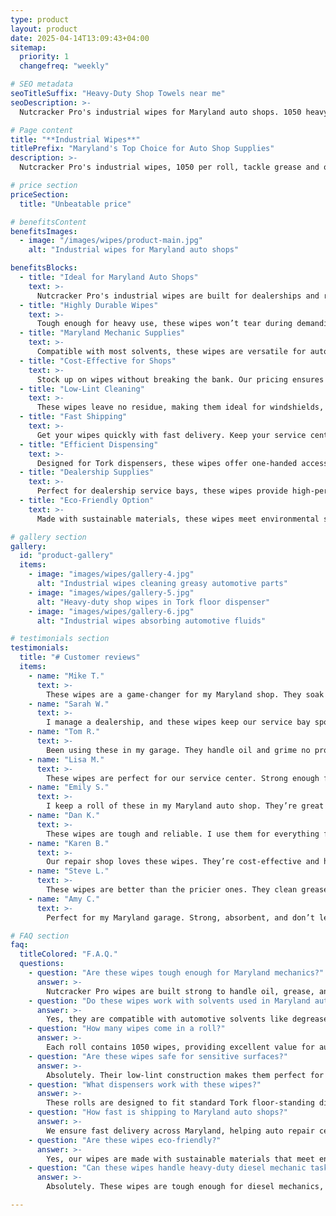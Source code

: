 ```yaml
---
type: product
layout: product
date: 2025-04-14T13:09:43+04:00
sitemap:
  priority: 1
  changefreq: "weekly"

# SEO metadata
seoTitleSuffix: "Heavy-Duty Shop Towels near me"
seoDescription: >-
  Nutcracker Pro's industrial wipes for Maryland auto shops. 1050 heavy-duty wipes per roll, lint-free, solvent-resistant. Ideal for mechanics and dealerships. Save 40% vs. rental towels with fast shipping.

# Page content
title: "**Industrial Wipes**"
titlePrefix: "Maryland's Top Choice for Auto Shop Supplies"
description: >-
  Nutcracker Pro's industrial wipes, 1050 per roll, tackle grease and oil for Maryland mechanics. Lint-free, durable, and solvent-resistant, these wipes save up to 40% vs. rental towels. Perfect for dealerships and service centers with fast shipping.

# price section
priceSection:
  title: "Unbeatable price"

# benefitsContent
benefitsImages:
  - image: "/images/wipes/product-main.jpg"
    alt: "Industrial wipes for Maryland auto shops"

benefitsBlocks:
  - title: "Ideal for Maryland Auto Shops"
    text: >-
      Nutcracker Pro's industrial wipes are built for dealerships and repair shops. They handle oil, grease, and fluids effortlessly, ensuring a clean workspace for mechanics.
  - title: "Highly Durable Wipes"
    text: >-
      Tough enough for heavy use, these wipes won’t tear during demanding cleaning tasks. Perfect for automotive professionals needing reliable shop-grade wipes.
  - title: "Maryland Mechanic Supplies"
    text: >-
      Compatible with most solvents, these wipes are versatile for auto repair shops. Clean tools, surfaces, and equipment with ease.
  - title: "Cost-Effective for Shops"
    text: >-
      Stock up on wipes without breaking the bank. Our pricing ensures Maryland service centers maintain a steady supply of professional wipes.
  - title: "Low-Lint Cleaning"
    text: >-
      These wipes leave no residue, making them ideal for windshields, interiors, and precision parts.
  - title: "Fast Shipping"
    text: >-
      Get your wipes quickly with fast delivery. Keep your service center stocked with minimal downtime.
  - title: "Efficient Dispensing"
    text: >-
      Designed for Tork dispensers, these wipes offer one-handed access and clean tear-off, reducing waste in busy shop environments.
  - title: "Dealership Supplies"
    text: >-
      Perfect for dealership service bays, these wipes provide high-performance cleaning at a budget-friendly price.
  - title: "Eco-Friendly Option"
    text: >-
      Made with sustainable materials, these wipes meet environmental standards while delivering industrial-strength cleaning.

# gallery section
gallery:
  id: "product-gallery"
  items:
    - image: "images/wipes/gallery-4.jpg"
      alt: "Industrial wipes cleaning greasy automotive parts"
    - image: "images/wipes/gallery-5.jpg"
      alt: "Heavy-duty shop wipes in Tork floor dispenser"
    - image: "images/wipes/gallery-6.jpg"
      alt: "Industrial wipes absorbing automotive fluids"

# testimonials section
testimonials:
  title: "# Customer reviews"
  items:
    - name: "Mike T."
      text: >-
        These wipes are a game-changer for my Maryland shop. They soak up grease fast and don’t tear. A roll lasts us a good while.
    - name: "Sarah W."
      text: >-
        I manage a dealership, and these wipes keep our service bay spotless. They’re tough, lint-free, and save us money compared to other brands.
    - name: "Tom R."
      text: >-
        Been using these in my garage. They handle oil and grime no problem and don’t leave lint. Great for cleaning tools and benches.
    - name: "Lisa M."
      text: >-
        These wipes are perfect for our service center. Strong enough for heavy jobs but soft for delicate surfaces. Fast shipping too!
    - name: "Emily S."
      text: >-
        I keep a roll of these in my Maryland auto shop. They’re great for quick cleanups and don’t fall apart when wet. Best wipes we’ve used.
    - name: "Dan K."
      text: >-
        These wipes are tough and reliable. I use them for everything from tools to spills. A must-have for any serious mechanic.
    - name: "Karen B."
      text: >-
        Our repair shop loves these wipes. They’re cost-effective and handle all our cleaning needs. Plus, they’re eco-friendly.
    - name: "Steve L."
      text: >-
        These wipes are better than the pricier ones. They clean grease and oil fast, and I use fewer per job.
    - name: "Amy C."
      text: >-
        Perfect for my Maryland garage. Strong, absorbent, and don’t leave residue. They make cleanup quick and easy.

# FAQ section
faq:
  titleColored: "F.A.Q."
  questions:
    - question: "Are these wipes tough enough for Maryland mechanics?"
      answer: >-
        Nutcracker Pro wipes are built strong to handle oil, grease, and solvent spills without tearing, ideal for heavy-duty use.
    - question: "Do these wipes work with solvents used in Maryland auto shops?"
      answer: >-
        Yes, they are compatible with automotive solvents like degreasers and brake cleaners, making them versatile for cleaning tools and surfaces.
    - question: "How many wipes come in a roll?"
      answer: >-
        Each roll contains 1050 wipes, providing excellent value for auto shops with high cleaning needs.
    - question: "Are these wipes safe for sensitive surfaces?"
      answer: >-
        Absolutely. Their low-lint construction makes them perfect for cleaning windshields, interiors, and precision components without leaving fibers.
    - question: "What dispensers work with these wipes?"
      answer: >-
        These rolls are designed to fit standard Tork floor-standing dispensers, ensuring easy access and efficient use in busy garages.
    - question: "How fast is shipping to Maryland auto shops?"
      answer: >-
        We ensure fast delivery across Maryland, helping auto repair centers maintain a steady supply of industrial wipes.
    - question: "Are these wipes eco-friendly?"
      answer: >-
        Yes, our wipes are made with sustainable materials that meet environmental standards while delivering strong cleaning performance.
    - question: "Can these wipes handle heavy-duty diesel mechanic tasks?"
      answer: >-
        Absolutely. These wipes are tough enough for diesel mechanics, making them an essential tool for Maryland service centers.

---
```


